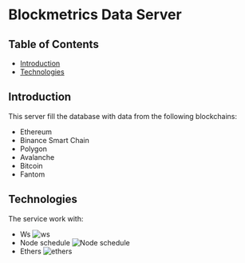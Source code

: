 # Blockmetrics Data Server

## Table of Contents

- [Introduction](#introduction)
- [Technologies](#technologies)

## Introduction

This server fill the database with data from the following blockchains:

- Ethereum
- Binance Smart Chain
- Polygon
- Avalanche
- Bitcoin
- Fantom

## Technologies

The service work with:

- Ws ![ws](https://img.shields.io/npm/v/ws?style=plastic)
- Node schedule ![Node schedule](https://img.shields.io/npm/v/node-schedule?style=plastic)
- Ethers ![ethers](https://img.shields.io/npm/v/ethers?style=plastic)
